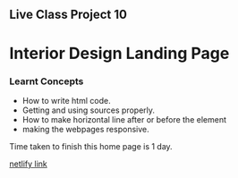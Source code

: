 ## Live Class Project 10

# Interior Design Landing Page

### Learnt Concepts

- How to write html code.
- Getting and using sources properly.
- How to make horizontal line after or before the element
- making the webpages responsive.

Time taken to finish this home page is 1 day.

[netlify link](https://live-project-interior-homepage.netlify.app/)

